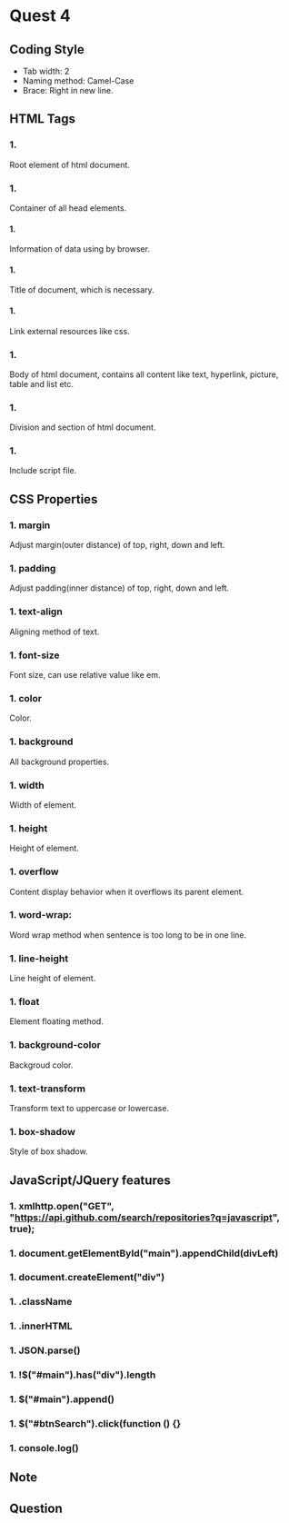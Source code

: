 # Quest 4

## Coding Style
* Tab width: 2
* Naming method: Camel-Case
* Brace: Right in new line.

## HTML Tags
### 1. <html></html>
Root element of html document.
### 1. <head></head>
Container of all head elements.
#### 1. <meta>
Information of data using by browser.
#### 1. <title></title>
Title of document, which is necessary.
#### 1. <link>
Link external resources like css.

### 1. <body></body>
Body of html document, contains all content like text, hyperlink, picture, table and list etc.
### 1. <div></div>
Division and section of html document.
### 1. <script></script>
Include script file.

## CSS Properties
### 1. margin
Adjust margin(outer distance) of top, right, down and left.
### 1. padding
Adjust padding(inner distance) of top, right, down and left.
### 1. text-align
Aligning method of text.
### 1. font-size
Font size, can use relative value like em.
### 1. color
Color.
### 1. background
All background properties.
### 1. width
Width of element.
### 1. height
Height of element.
### 1. overflow
Content display behavior when it overflows its parent element.
### 1. word-wrap:
Word wrap method when sentence is too long to be in one line.
### 1. line-height
Line height of element.
### 1. float
Element floating method.
### 1. background-color
Backgroud color.
### 1. text-transform
Transform text to uppercase or lowercase.
### 1. box-shadow
Style of box shadow.

## JavaScript/JQuery features
### 1. xmlhttp.open("GET", "https://api.github.com/search/repositories?q=javascript", true);
### 1. document.getElementById("main").appendChild(divLeft)
### 1. document.createElement("div")
### 1. .className
### 1. .innerHTML
### 1. JSON.parse()
### 1. !$("#main").has("div").length
### 1. $("#main").append()
### 1. $("#btnSearch").click(function () {}
### 1. console.log()

## Note

## Question
